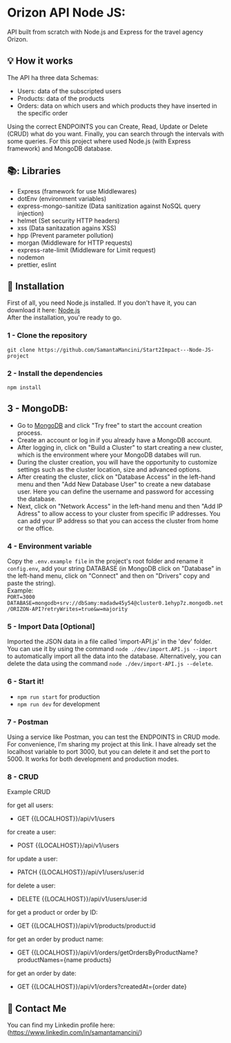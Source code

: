 # Orizon API Node JS:

API built from scratch with Node.js and Express for the travel agency Orizon.

## :bulb: How it works

The API ha three data Schemas:
- Users: data of the subscripted users
- Products: data of the products
- Orders: data on which users and which
  products they have inserted in the specific order
 
Using the correct ENDPOINTS you can Create, Read, Update or Delete (CRUD) what do you
want. Finally, you can search through the intervals with some queries. For this project
where used Node.js (with Express framework) and MongoDB database.

## 📚: Libraries

- Express (framework for use Middlewares)
- dotEnv (environment variables)
- express-mongo-sanitize (Data sanitization against NoSQL query injection)
- helmet (Set security HTTP headers)
- xss (Data sanitazation agains XSS)
- hpp (Prevent parameter pollution)
- morgan (Middleware for HTTP requests)
- express-rate-limit (Middleware for Limit request)
- nodemon
- prettier, eslint

## :floppy_disk: Installation

First of all, you need Node.js installed.
If you don't have it, you can download it here:
[Node.js](https://nodejs.org/en)<br>
After the installation, you're ready to go.

### 1 - Clone the repository

`git clone https://github.com/SamantaMancini/Start2Impact---Node-JS-project`

### 2 - Install the dependencies

`npm install`

## 3 - MongoDB:

- Go to [MongoDB](https://www.mongodb.com/atlas/database) and click "Try free" to start the account creation process.
- Create an account or log in if you already have a MongoDB account.
- After logging in, click on "Build a Cluster" to start creating a new cluster, which is the environment where your MongoDB databes will run.
- During the cluster creation, you will have the opportunity to customize settings such as the cluster location, size and advanced options.
- After creating the cluster, click on "Database Access" in the left-hand menu and then "Add New Database User" to create a new database user.
  Here you can define the username and password for accessing the database.
- Next, click on "Network Access" in the left-hand menu and then "Add IP Adress" to allow access to your cluster from specific IP addresses. You can add your IP address so that you can access the cluster from home or the office.

### 4 - Environment variable

Copy the `.env.example file` in the project's root folder and rename it `config.env`, add your string DATABASE (in MongoDB click on "Database" in the left-hand menu, click on "Connect" and then on "Drivers" copy and paste the string). <br/> Example: <br/>
`PORT=3000`
`DATABASE=mongodb+srv://dbSamy:madadw45y54@cluster0.1ehyp7z.mongodb.net/ORIZON-API?retryWrites=true&w=majority`

### 5 - Import Data [Optional]
Imported the JSON data in a file called 'import-API.js' in the 'dev' folder.
You can use it by using the command `node ./dev/import.API.js --import` to automatically import all the data into the database. Alternatively, you can delete the data using the command `node ./dev/import-API.js --delete`.

### 6 - Start it!

- `npm run start` for production
- `npm run dev` for development

### 7 - Postman
Using a service like Postman, you can test the ENDPOINTS in CRUD mode. For convenience, I'm sharing my project at this link. I have already set the localhost variable to port 3000, but you can delete it and set the port to 5000. It works for both development and production modes.

### 8 - CRUD

Example CRUD

for get all users:
- GET {{LOCALHOST}}/api/v1/users

for create a user:
- POST {{LOCALHOST}}/api/v1/users

for update a user:
- PATCH {{LOCALHOST}}/api/v1/users/user:id

for delete a user:
- DELETE {{LOCALHOST}}/api/v1/users/user:id

for get a product or order by ID:
- GET {{LOCALHOST}}/api/v1/products/product:id

for get an order by product name:
- GET {{LOCALHOST}}/api/v1/orders/getOrdersByProductName?productNames={name products}

for get an order by date:
- GET {{LOCALHOST}}/api/v1/orders?createdAt={order date}

## :e-mail: Contact Me

You can find my Linkedin profile here: (https://www.linkedin.com/in/samantamancini/)
